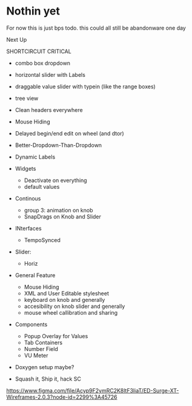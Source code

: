 # Nothin yet

For now this is just bps todo. this could all still be abandonware one day

Next Up

SHORTCIRCUIT CRITICAL

- combo box dropdown
- horizontal slider with Labels
- draggable value slider with typein (like the range boxes)
- tree view

- Clean headers everywhere
- Mouse Hiding
- Delayed begin/end edit on wheel (and dtor)
- Better-Dropdown-Than-Dropdown
- Dynamic Labels

- Widgets
    - Deactivate on everything
    - default values

- Continous
    - group 3: animation on knob
    - SnapDrags on Knob and Slider
- INterfaces
    - TempoSynced
- Slider:
    - Horiz
- General Feature
    - Mouse Hiding
    - XML and User Editable stylesheet
    - keyboard on knob and generally
    - accesibility on knob slider and generally
    - mouse wheel callibration and sharing

- Components
    - Popup Overlay for Values
    - Tab Containers
    - Number Field
    - VU Meter
- Doxygen setup maybe?

- Squash it, Ship it, hack SC

https://www.figma.com/file/Acyp9F2ymRC2K8ltF3liaT/ED-Surge-XT-Wireframes-2.0.3?node-id=2299%3A45726
